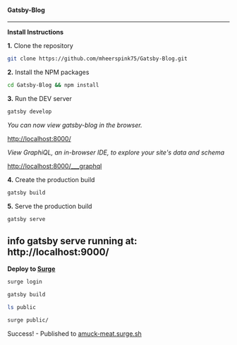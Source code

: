 #### Gatsby-Blog


---

**Install Instructions**

**1.** Clone the repository

```bash
git clone https://github.com/mheerspink75/Gatsby-Blog.git
```

**2.** Install the NPM packages

```bash
cd Gatsby-Blog && npm install
```

**3.** Run the DEV server
```bash
gatsby develop
```

*You can now view gatsby-blog in the browser.*  

[http://localhost:8000/](http://localhost:8000/)


*View GraphiQL, an in-browser IDE, to explore your site's data and schema*  

[http://localhost:8000/___graphql](http://localhost:8000/___graphql)


**4.** Create the production build

```bash
gatsby build
```

**5.** Serve the production build

```bash
gatsby serve
```
info gatsby serve running at: http://localhost:9000/
---

**Deploy to [Surge](https://surge.sh/)**

```bash
surge login

gatsby build

ls public

surge public/
```

Success! - Published to [amuck-meat.surge.sh](http://amuck-meat.surge.sh/)
